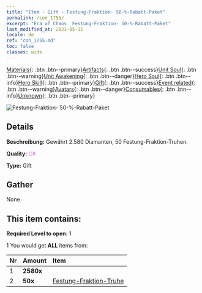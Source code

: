 ```yaml
---
title: "Item - Gift - Festung-Fraktion- 50-%-Rabatt-Paket"
permalink: /con_1755/
excerpt: "Era of Chaos  Festung-Fraktion- 50-%-Rabatt-Paket"
last_modified_at: 2021-05-11
locale: de
ref: "con_1755.md"
toc: false
classes: wide
---
```

 [Materials](/ItemsDE/){: .btn .btn--primary}[Artifacts](/ItemsDE/Artifacts/){: .btn .btn--success}[Unit Soul](/ItemsDE/UnitSoul/){: .btn .btn--warning}[Unit Awakening](/ItemsDE/UnitAwakening/){: .btn .btn--danger}[Hero Soul](/ItemsDE/HeroSoul/){: .btn .btn--info}[Hero Skill](/ItemsDE/HeroSkill/){: .btn .btn--primary}[Gift](/ItemsDE/Gift/){: .btn .btn--success}[Event related](/ItemsDE/Events/){: .btn .btn--warning}[Avatars](/ItemsDE/Avatars/){: .btn .btn--danger}[Consumables](/ItemsDE/Consumables/){: .btn .btn--info}[Unknown](/ItemsDE/Unknown/){: .btn .btn--primary}

 ![Festung-Fraktion- 50-%-Rabatt-Paket](/images/t/i_907196.png)

## Details
 **Beschreibung:** Gewährt 2.580 Diamanten, 50 Festung-Fraktion-Truhen.

 **Quality:** <span style="color: #DA70D6">OK</span>

 **Type:** Gift

## Gather

  None

## This item contains:

 **Required Level to open:** 1

 1 You would get **ALL** items  from:

  | Nr | Amount |     Item    |
  |:---|:-------|:------------|
  | 1 |  **2580x** | <i class="fas fa-gem"/> |  | 
  | 2 |  **50x** | [Festung-Fraktion-Truhe](/ItemsDE/con_1277/) |  | 
